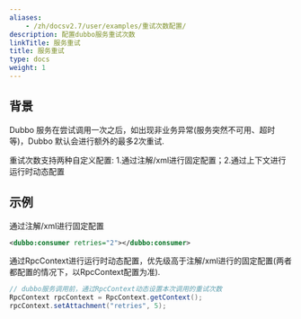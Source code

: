 ```yaml
---
aliases:
    - /zh/docsv2.7/user/examples/重试次数配置/
description: 配置dubbo服务重试次数
linkTitle: 服务重试
title: 服务重试
type: docs
weight: 1
---
```

 

## 背景
Dubbo 服务在尝试调用一次之后，如出现非业务异常(服务突然不可用、超时等)，Dubbo 默认会进行额外的最多2次重试.

重试次数支持两种自定义配置: 1.通过注解/xml进行固定配置；2.通过上下文进行运行时动态配置


## 示例

通过注解/xml进行固定配置

```xml
<dubbo:consumer retries="2"></dubbo:consumer>
```

通过RpcContext进行运行时动态配置，优先级高于注解/xml进行的固定配置(两者都配置的情况下，以RpcContext配置为准).

```Java
// dubbo服务调用前，通过RpcContext动态设置本次调用的重试次数
RpcContext rpcContext = RpcContext.getContext();
rpcContext.setAttachment("retries", 5);

```